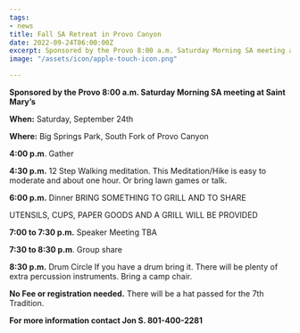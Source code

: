 ```yaml
---
tags:
- news
title: Fall SA Retreat in Provo Canyon
date: 2022-09-24T06:00:00Z
excerpt: Sponsored by the Provo 8:00 a.m. Saturday Morning SA meeting at Saint Mary’s
image: "/assets/icon/apple-touch-icon.png"

---
```

**Sponsored by the Provo 8:00 a.m. Saturday Morning SA meeting at Saint Mary’s**

**When:** Saturday, September 24th

**Where:** Big Springs Park, South Fork of Provo Canyon

**4:00 p.m**. Gather

**4:30 p.m.** 12 Step Walking meditation. This Meditation/Hike is easy to moderate and about one hour. Or bring lawn games or talk.

**6:00 p.m.** Dinner BRING SOMETHING TO GRILL AND TO SHARE

UTENSILS, CUPS, PAPER GOODS AND A GRILL WILL BE PROVIDED

**7:00 to 7:30 p.m.** Speaker Meeting TBA

**7:30 to 8:30 p.m**. Group share

**8:30 p.m.** Drum Circle If you have a drum bring it. There will be plenty of extra percussion instruments. Bring a camp chair.

**No Fee or registration needed.** There will be a hat passed for the 7th Tradition.

**For more information contact Jon S. 801-400-2281**